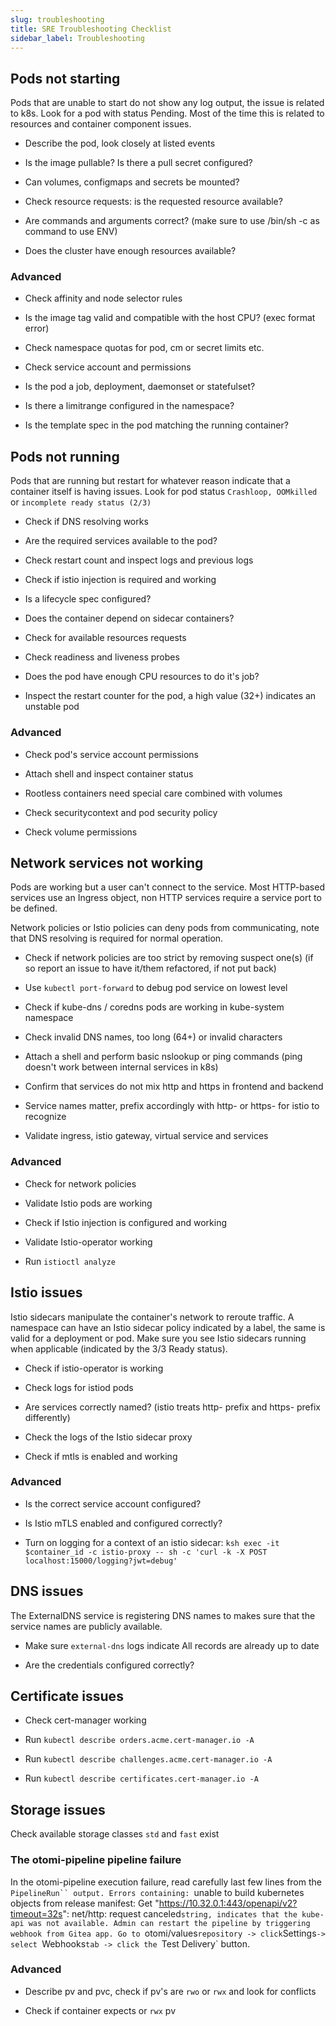 ```yaml
---
slug: troubleshooting
title: SRE Troubleshooting Checklist
sidebar_label: Troubleshooting
---
```


## Pods not starting

Pods that are unable to start do not show any log output, the issue is related to k8s. Look for a pod with status Pending. Most of the time this is related to resources and container component issues.

- Describe the pod, look closely at listed events

- Is the image pullable? Is there a pull secret configured?

- Can volumes, configmaps and secrets be mounted?

- Check resource requests: is the requested resource available?

- Are commands and arguments correct? (make sure to use /bin/sh -c as command to use ENV)

- Does the cluster have enough resources available?

### Advanced

- Check affinity and node selector rules

- Is the image tag valid and compatible with the host CPU? (exec format error)

- Check namespace quotas for pod, cm or secret limits etc.

- Check service account and permissions

- Is the pod a job, deployment, daemonset or statefulset?

- Is there a limitrange configured in the namespace?

- Is the template spec in the pod matching the running container?

## Pods not running

Pods that are running but restart for whatever reason indicate that a container itself is having issues. Look for pod status `Crashloop, OOMkilled` or `incomplete ready status (2/3)`

- Check if DNS resolving works

- Are the required services available to the pod?

- Check restart count and inspect logs and previous logs

- Check if istio injection is required and working

- Is a lifecycle spec configured?

- Does the container depend on sidecar containers?

- Check for available resources requests

- Check readiness and liveness probes

- Does the pod have enough CPU resources to do it's job?

- Inspect the restart counter for the pod, a high value (32+) indicates an unstable pod

### Advanced

- Check pod's service account permissions

- Attach shell and inspect container status

- Rootless containers need special care combined with volumes

- Check securitycontext and pod security policy

- Check volume permissions

## Network services not working

Pods are working but a user can't connect to the service. Most HTTP-based services use an Ingress object, non HTTP services require a service port to be defined.

Network policies or Istio policies can deny pods from communicating, note that DNS resolving is required for normal operation.

- Check if network policies are too strict by removing suspect one(s) (if so report an issue to have it/them refactored, if not put back)

- Use `kubectl port-forward` to debug pod service on lowest level

- Check if kube-dns / coredns pods are working in kube-system namespace

- Check invalid DNS names, too long (64+) or invalid characters

- Attach a shell and perform basic nslookup or ping commands (ping doesn't work between internal services in k8s)

- Confirm that services do not mix http and https in frontend and backend

- Service names matter, prefix accordingly with http- or https- for istio to recognize

- Validate ingress, istio gateway, virtual service and services

### Advanced

- Check for network policies

- Validate Istio pods are working

- Check if Istio injection is configured and working

- Validate Istio-operator working

- Run `istioctl analyze`

## Istio issues

Istio sidecars manipulate the container's network to reroute traffic. A namespace can have an Istio sidecar policy indicated by a label, the same is valid for a deployment or pod. Make sure you see Istio sidecars running when applicable (indicated by the 3/3 Ready status).

- Check if istio-operator is working

- Check logs for istiod pods

- Are services correctly named? (istio treats http- prefix and https- prefix differently)

- Check the logs of the Istio sidecar proxy

- Check if mtls is enabled and working

### Advanced

- Is the correct service account configured?

- Is Istio mTLS enabled and configured correctly?

- Turn on logging for a context of an istio sidecar: `ksh exec -it $container_id -c istio-proxy -- sh -c 'curl -k -X POST localhost:15000/logging?jwt=debug'`

## DNS issues

The ExternalDNS service is registering DNS names to makes sure that the service names are publicly available.

- Make sure `external-dns` logs indicate All records are already up to date

- Are the credentials configured correctly?

## Certificate issues

- Check cert-manager working

- Run `kubectl describe orders.acme.cert-manager.io -A`

- Run `kubectl describe challenges.acme.cert-manager.io -A`

- Run `kubectl describe certificates.cert-manager.io -A`

## Storage issues

Check available storage classes `std` and `fast` exist

### The otomi-pipeline pipeline failure

In the otomi-pipeline execution failure, read carefully last few lines from the ` PipelineRun`` output.
Errors containing:  `unable to build kubernetes objects from release manifest: Get "https://10.32.0.1:443/openapi/v2?timeout=32s": net/http: request canceled`string, indicates that the kube-api was not available. Admin can restart the pipeline by triggering webhook from Gitea app. Go to `otomi/values`repository -> click`Settings`-> select `Webhooks`tab -> click the `Test Delivery` button.

### Advanced

- Describe pv and pvc, check if pv's are `rwo` or `rwx` and look for conflicts

- Check if container expects or `rwx` pv
